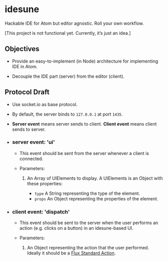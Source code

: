 # idesune

Hackable IDE for Atom but editor agnostic. Roll your own workflow.

[This project is not functional yet. Currently, it’s just an idea.]


## Objectives

- Provide an easy-to-implement (in Node) architecture for implementing IDE in Atom.

- Decouple the IDE part (server) from the editor (client).


## Protocol Draft

- Use socket.io as base protocol.

- By default, the server binds to `127.0.0.1` at port `1435`.

- __Server event__ means server sends to client. __Client event__ means client sends to server.

- ### server event: 'ui'

  - This event should be sent from the server whenever a client is connected.

  - Parameters:

    1. An Array of UIElements to display. A UIElements is an Object with these properties:
    
       - `type` A String representing the type of the element.
       - `props` An Object representing the properties of the element.

- ### client event: 'dispatch'

  - This event should be sent to the server when the user performs an action (e.g. clicks on a button) in an idesune-based UI.

  - Parameters:

    1. An Object representing the action that the user performed. Ideally it should be a [Flux Standard Action](https://github.com/acdlite/flux-standard-action).
